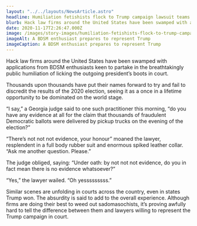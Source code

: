 ```yaml
---
layout: "../../layouts/NewsArticle.astro"
headline: Humiliation fetishists flock to Trump campaign lawsuit teams
blurb: Hack law firms around the United States have been swamped with applications from BDSM enthusiasts keen to partake in the breathtakingly public humiliation of licking the outgoing president’s boots in court.
date: 2020-11-17T2:26:47.000Z
image: /images/story-images/humiliation-fetishists-flock-to-trump-campaign-legal-teams.png
imageAlt: A BDSM enthusiast prepares to represent Trump
imageCaption: A BDSM enthusiast prepares to represent Trump
---
```


Hack law firms around the United States have been swamped with applications from BDSM enthusiasts keen to partake in the breathtakingly public humiliation of licking the outgoing president’s boots in court.

Thousands upon thousands have put their names forward to try and fail to discredit the results of the 2020 election, seeing it as a once in a lifetime opportunity to be dominated on the world stage.

“I say,” a Georgia judge said to one such practitioner this morning, “do you have any evidence at all for the claim that thousands of fraudulent Democratic ballots were delivered by pickup trucks on the evening of the election?”

“There’s not not not evidence, your honour” moaned the lawyer, resplendent in a full body rubber suit and enormous spiked leather collar. “Ask me another question. Please.”

The judge obliged, saying: “Under oath: by not not not evidence, do you in fact mean there is no evidence whatsoever?”

“Yes,” the lawyer wailed. “Oh yesssssssss.”

Similar scenes are unfolding in courts across the country, even in states Trump won. The absurdity is said to add to the overall experience. Although firms are doing their best to weed out sadomasochists, it’s proving awfully hard to tell the difference between them and lawyers willing to represent the Trump campaign in court.
